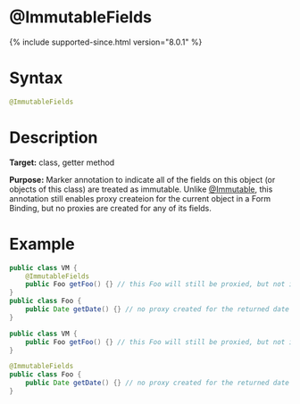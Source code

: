 # @ImmutableFields
{% include supported-since.html version="8.0.1" %}

# Syntax

```java
@ImmutableFields
```

# Description

**Target:** class, getter method

**Purpose:** Marker annotation to indicate all of the fields on this object (or objects of this class) are treated as immutable.
Unlike [@Immutable](immutable), this annotation still enables proxy createion for the current object in a Form Binding, but no proxies are created for any of its fields.

# Example

```java
public class VM {
    @ImmutableFields
    public Foo getFoo() {} // this Foo will still be proxied, but not its date field.
}
public class Foo {
    public Date getDate() {} // no proxy created for the returned date object.
}
```

```java
public class VM {
    public Foo getFoo() {} // this Foo will still be proxied, but not its date field.
}

@ImmutableFields
public class Foo {
    public Date getDate() {} // no proxy created for the returned date object.
}
```
